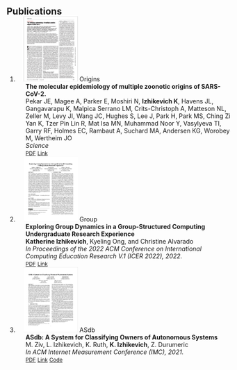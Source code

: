<h2 id="publications" style="margin: 2px 0px -15px;">Publications</h2>

<div class="publications">
<ol class="bibliography">

<li>
<div class="pub-row">

  <div class="col-sm-3 abbr" style="position: relative;padding-right: 15px;padding-left: 15px;">
    <img src="/assets/img/origins_sreenshot.png" class="origins" width="125" height="150">
    <abbr class="badge">Origins</abbr>
  </div>

  <div class="col-sm-9" style="position: relative;width: 100%;padding-right: 15px;padding-left: 20px;">
    <div class="title"><strong>The molecular epidemiology of multiple zoonotic origins of SARS-CoV-2.</strong></div>
    <div class="author">Pekar JE, Magee A, Parker E, Moshiri N, <strong>Izhikevich K</strong>, Havens JL, Gangavarapu K, Malpica Serrano LM, Crits-Christoph A, Matteson NL, Zeller M, Levy JI, Wang JC, Hughes S, Lee J, Park H, Park MS, Ching Zi Yan K, Tzer Pin Lin R, Mat Isa MN, Muhammad Noor Y, Vasylyeva TI, Garry RF, Holmes EC, Rambaut A, Suchard MA, Andersen KG, Worobey M, Wertheim JO</div>
    <div class="periodical"><em>Science</em></div>
    <div class="links">
      <a href="/assets/files/finalPhylogenetics.pdf" class="btn btn-sm z-depth-0" role="button" target="_blank" style="font-size:12px;">PDF</a>
      <a href="https://www.science.org/doi/10.1126/science.abp8337" class="btn btn-sm z-depth-0" role="button" target="_blank" style="font-size:12px;">Link</a>
    </div>
  </div>
    </div>
</li>
  
  <li>
<div class="pub-row">
  <div class="col-sm-3 abbr" style="position: relative;padding-right: 15px;padding-left: 15px;">
    <img src="/assets/img/group_screenshot.png" class="group" width="125" height="150">
    <abbr class="badge">Group</abbr>
  </div>

  <div class="col-sm-9" style="position: relative;width: 100%;padding-right: 15px;padding-left: 20px;">
    <div class="title"><strong>Exploring Group Dynamics in a Group-Structured Computing Undergraduate Research Experience</strong></div>
    <div class="author"><strong>Katherine Izhikevich</strong>, Kyeling Ong, and Christine Alvarado</div>
    <div class="periodical"><em>In Proceedings of the 2022 ACM Conference on International Computing Education Research V.1 (ICER 2022), 2022.</em></div>
    <div class="links">
      <a href="/assets/files/finalGroupDynamics.pdf" class="btn btn-sm z-depth-0" role="button" target="_blank" style="font-size:12px;">PDF</a>
      <a href="https://dl.acm.org/doi/10.1145/3501385.3543959" class="btn btn-sm z-depth-0" role="button" target="_blank" style="font-size:12px;">Link</a>
    </div>
  </div>
  </div>
</li>
  
  <li>
<div class="pub-row">
  
  <div class="col-sm-3 abbr" style="position: relative;padding-right: 15px;padding-left: 15px;">
    <img src="/assets/img/asdb_screenshot.png" class="asdb" width="125" height="150">
    <abbr class="badge">ASdb</abbr>
  </div>

  <div class="col-sm-9" style="position: relative;width: 100%;padding-right: 15px;padding-left: 20px;">
    <div class="title"><strong>ASdb: A System for Classifying Owners of Autonomous Systems</strong></div>
    <div class="author">M. Ziv, L. Izhikevich, K. Ruth, <strong>K. Izhikevich</strong>, Z. Durumeric</div>
    <div class="periodical"><em>In ACM Internet Measurement Conference (IMC), 2021.</em></div>
    <div class="links">
      <a href="/assets/files/finalASdb.pdf" class="btn btn-sm z-depth-0" role="button" target="_blank" style="font-size:12px;">PDF</a>
      <a href="https://dl.acm.org/doi/10.1145/3487552.3487853" class="btn btn-sm z-depth-0" role="button" target="_blank" style="font-size:12px;">Link</a>
      <a href="https://asdb.stanford.edu/" class="btn btn-sm z-depth-0" role="button" target="_blank" style="font-size:12px;">Code</a>
    </div>
  </div>
  
</div>
</li>
  
<br>

</ol>
</div>
